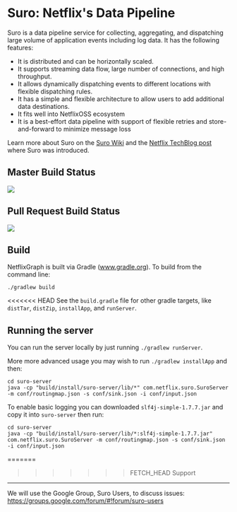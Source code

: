 # Suro: Netflix's Data Pipeline

Suro is a data pipeline service for collecting, aggregating, and dispatching large volume of application events including log data. It has the following features:

- It is distributed and can be horizontally scaled.
- It supports streaming data flow, large number of connections, and high throughput.
- It allows dynamically dispatching events to different locations with flexible dispatching rules.
- It has a simple and flexible architecture to allow users to add additional data destinations.
- It fits well into NetflixOSS ecosystem
- It is a best-effort data pipeline with support of flexible retries and store-and-forward to minimize message loss

Learn more about Suro on the <a href="https://github.com/Netflix/suro/wiki">Suro Wiki</a> and the <a href="http://techblog.netflix.com/2013/12/announcing-suro-backbone-of-netflixs.html">Netflix TechBlog post</a> where Suro was introduced.

## Master Build Status

<a href='https://netflixoss.ci.cloudbees.com/job/suro-master/'><img src='https://netflixoss.ci.cloudbees.com/job/suro-master/badge/icon'></a>

## Pull Request Build Status

<a href='https://netflixoss.ci.cloudbees.com/job/suro-pull-requests/'><img src='https://netflixoss.ci.cloudbees.com/job/suro-pull-requests/badge/icon'></a></img></a></img></a>

Build
-----

NetflixGraph is built via Gradle (www.gradle.org). To build from the command line:

    ./gradlew build

<<<<<<< HEAD
See the `build.gradle` file for other gradle targets, like `distTar`, `distZip`, `installApp`, and `runServer`.

Running the server
------------------

You can run the server locally by just running `./gradlew runServer`.

More more advanced usage you may wish to run `./gradlew installApp` and then:

	cd suro-server
	java -cp "build/install/suro-server/lib/*" com.netflix.suro.SuroServer -m conf/routingmap.json -s conf/sink.json -i conf/input.json

To enable basic logging you can downloaded `slf4j-simple-1.7.7.jar` and copy it into `suro-server` then run:

	cd suro-server
	java -cp "build/install/suro-server/lib/*:slf4j-simple-1.7.7.jar" com.netflix.suro.SuroServer -m conf/routingmap.json -s conf/sink.json -i conf/input.json

=======
>>>>>>> FETCH_HEAD
Support
-----

We will use the Google Group, Suro Users, to discuss issues: https://groups.google.com/forum/#!forum/suro-users
